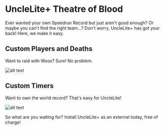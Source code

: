 # UncleLite+ Theatre of Blood
Ever wanted your own Speedrun Record but just aren't good enough? Or maybe you can't find the right team...? Don't worry, UncleLite+ has got your back! Here, we make it easy.

## Custom Players and Deaths 
Want to raid with Woox? Sure! No problem.

![alt text](https://www.kthisiscvpv.com/mNAMD1589836084kmfxu.png)

## Custom Timers
Want to own the world record? That's easy for UncleLite!

![alt text](https://www.kthisiscvpv.com/JEDSj1589836200aRdYS.png)

So what are you waiting for? Install UncleLite+ as an external today, free of charge!